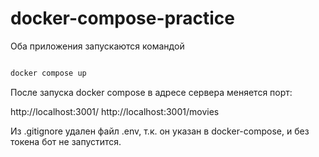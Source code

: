 # docker-compose-practice
Оба приложения запускаются командой

```sh

docker compose up

```

После запуска docker compose в адресе сервера меняется порт:

http://localhost:3001/
http://localhost:3001/movies

Из .gitignore удален файл .env, т.к. он указан в docker-compose, и без токена бот не запустится.